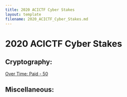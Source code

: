 ```yaml
---
title: 2020 ACICTF Cyber Stakes
layout: template
filename: 2020_ACICTF_Cyber_Stakes.md
---
```


# 2020 ACICTF Cyber Stakes

## Cryptography:
[Over Time: Paid - 50](https://rbf-shadowhunter.github.io/ctf/2020_ACICTF_Cyber_Stakes/overtimepaid.html)

## Miscellaneous:

